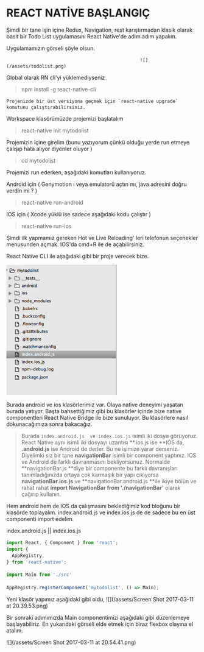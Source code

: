 # REACT NATİVE BAŞLANGIÇ

Şimdi bir tane  işin içine Redux, Navigation, rest karıştırmadan klasik olarak basit bir Todo List uygulamasını React Native'de adım adım yapalım. 

Uygulamamızın görseli şöyle olsun.

                                                     ![](/assets/todolist.png)



Global olarak RN cli'yi yüklemediyseniz 

> npm install -g react-native-cli

    Projenizde bir üst versiyona geçmek için `react-native upgrade` komutunu çalıştırabilirsiniz.

Workspace klasörümüzde projemizi başlatalım

> react-native init mytodolist

Projemizin içine girelim \(bunu yazıyorum çünkü olduğu yerde run etmeye çalışıp hata alıyor diyenler oluyor \)

> cd mytodolist

Projemizi run ederken, aşağıdaki komutları kullanıyoruz.

Android için  \( Genymotion ı veya emulatorü açtın mı,  java adresini doğru verdin mi ? \)

> react-native run-android

IOS için       \( Xcode yüklü ise sadece aşağıdaki kodu çalıştır \)

> react-native run-ios

Şimdi ilk yapmamız gereken Hot ve Live Reloading' leri telefonun seçenekler menusunden açmak. IOS'da cmd+R ile de açabilirsiniz.

React Native CLI ile aşağıdaki gibi bir proje verecek bize.

![](/assets/todo1.png)

Burada android ve ios klasörlerimiz var. Olaya native deneyimi yaşatan burada yatıyor. Başta bahsettiğimiz gibi bu klasörler içinde bize native componentleri React Native Bridge ile bize sunuluyor. Bu klasörlere nasıl dokunacağımıza sonra bakacağız.

> Burada `index.android.js  ve index.ios.js` isimli iki dosya görüyoruz. React Native aynı isimli iki dosyayı uzantısı **.ios.js ise **IOS da, **.android.js** ise  Android de derler. Bu ne işimize yarar derseniz. Diyelimki siz bir tane **navigationBar** isimli bir component yaptınız. IOS ve Android de farklı davranmasını bekliyorsunuz. Normalde **navigationBar.js **diye bir componente bu farklı davranışları tanımladığınızda ortaya çok karmaşık bir yapı çıkıyorsa **navigationBar.ios.js** ve **navigationBar.android.js **ile ikiye bölün ve rahat rahat **import NavigationBar from './navigationBar'** olarak çağırıp kullanın.

Hem android hem de IOS da çalışmasını beklediğimiz kod bloğunu bir klasörde toplayalım. index.android.js ve index.ios.js de de sadece bu en üst componenti import edelim.

index.android.js \|\| index.ios.js

```js
import React, { Component } from 'react';
import {
  AppRegistry,
} from 'react-native';

import Main from './src'

AppRegistry.registerComponent('mytodolist', () => Main);
```

Yeni klasör yapımız aşağıdaki gibi oldu, ![](/assets/Screen Shot 2017-03-11 at 20.39.53.png)

Bir sonraki adımımızda Main componentimizi aşağıdaki gibi düzenlemeye başlayabiliriz. En yukarıdaki görseli elde etmek için biraz flexbox olayına el atalım.  

![](/assets/Screen Shot 2017-03-11 at 20.54.41.png)



